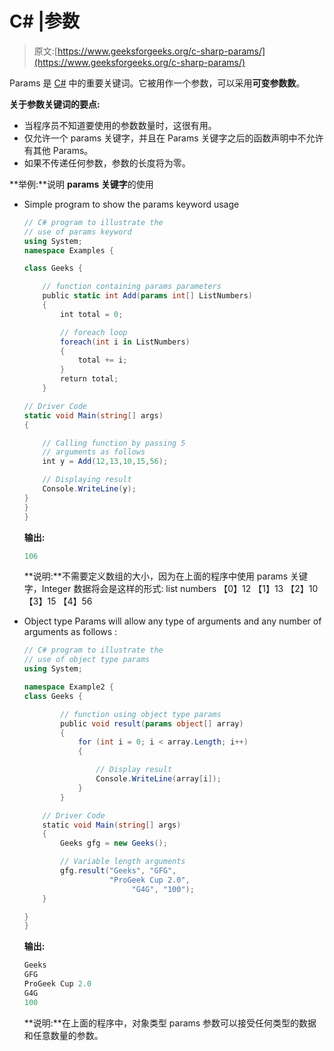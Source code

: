 # C# |参数

> 原文:[https://www.geeksforgeeks.org/c-sharp-params/](https://www.geeksforgeeks.org/c-sharp-params/)

Params 是 [C#](https://www.geeksforgeeks.org/introduction-to-c-sharp/) 中的重要关键词。它被用作一个参数，可以采用**可变参数数**。

**关于参数关键词的要点:**

*   当程序员不知道要使用的参数数量时，这很有用。
*   仅允许一个 params 关键字，并且在 Params 关键字之后的函数声明中不允许有其他 Params。
*   如果不传递任何参数，参数的长度将为零。

**举例:**说明 **params 关键字**的使用

*   Simple program to show the params keyword usage

    ```cs
    // C# program to illustrate the 
    // use of params keyword
    using System;
    namespace Examples {

    class Geeks {

        // function containing params parameters
        public static int Add(params int[] ListNumbers)
        {
            int total = 0;

            // foreach loop
            foreach(int i in ListNumbers) 
            {
                total += i;
            }
            return total;
        }

    // Driver Code    
    static void Main(string[] args)
    {

        // Calling function by passing 5
        // arguments as follows
        int y = Add(12,13,10,15,56);

        // Displaying result
        Console.WriteLine(y);
    }
    }
    }
    ```

    **输出:**

    ```cs
    106

    ```

    **说明:**不需要定义数组的大小，因为在上面的程序中使用 params 关键字，Integer 数据将会是这样的形式:
    list numbers
    【0】12
    【1】13
    【2】10
    【3】15
    【4】56

*   Object type Params will allow any type of arguments and any number of arguments as follows :

    ```cs
    // C# program to illustrate the 
    // use of object type params
    using System; 

    namespace Example2 {
    class Geeks {

            // function using object type params 
            public void result(params object[] array) 
            { 
                for (int i = 0; i < array.Length; i++) 
                { 

                    // Display result
                    Console.WriteLine(array[i]); 
                }     
            } 

        // Driver Code 
        static void Main(string[] args) 
        { 
            Geeks gfg = new Geeks(); 

            // Variable length arguments
            gfg.result("Geeks", "GFG",
                       "ProGeek Cup 2.0",
                            "G4G", "100");
        } 

    } 
    } 
    ```

    **输出:**

    ```cs
    Geeks
    GFG
    ProGeek Cup 2.0
    G4G
    100

    ```

    **说明:**在上面的程序中，对象类型 params 参数可以接受任何类型的数据和任意数量的参数。
